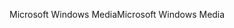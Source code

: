 <span data-ttu-id="06ce5-101">Microsoft Windows Media</span><span class="sxs-lookup"><span data-stu-id="06ce5-101">Microsoft Windows Media</span></span>